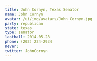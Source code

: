```yaml
---
title: John Cornyn, Texas Senator
name: John Cornyn
avatar: /ui/img/avatars/John_Cornyn.jpg
party: republican
state: texas
type: senator
lasthall: 2014-05-28
phone: (202) 224-2934
never: 
twitter: JohnCornyn
---
```

